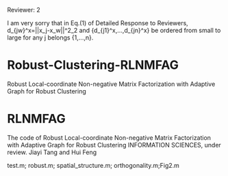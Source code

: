 Reviewer: 2

I am very sorry that in Eq.(1) of Detailed Response to Reviewers, d_{jw}^x=||x_j-x_w||^2_2 and {d_{j1}^x,...,d_{jn}^x} be ordered from small to large for any j belongs {1,...,n}.
# Robust-Clustering-RLNMFAG
Robust Local-coordinate Non-negative Matrix Factorization with Adaptive Graph for Robust Clustering
# RLNMFAG
The code of Robust Local-coordinate Non-negative Matrix Factorization with Adaptive Graph for Robust Clustering
INFORMATION SCIENCES, 
under review.
Jiayi Tang and Hui Feng

test.m; robust.m; spatial_structure.m; orthogonality.m;Fig2.m
